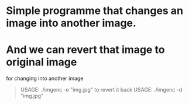 # Simple programme that changes an image into another image.
# And we can revert that image to original image
for changing into another image 
>USAGE: ./imgenc -e "img.jpg"
to revert it back
>USAGE: ./imgenc -d "img.jpg"
